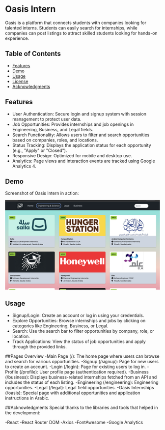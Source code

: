 # Oasis Intern 

Oasis is a platform that connects students with companies looking for talented interns. Students can easily search for internships, while companies can post listings to attract skilled students looking for hands-on experience. 

## Table of Contents
- [Features](#features)
- [Demo](#demo)
- [Usage](#usage)
- [License](#license)
- [Acknowledgments](#acknowledgments)

## Features
- User Authentication: Secure login and signup system with session management to protect user data.
- Job Opportunities: Provides internships and job openings in Engineering, Business, and Legal fields.
- Search Functionality: Allows users to filter and search opportunities based on companies, roles, and locations.
- Status Tracking: Displays the application status for each opportunity (e.g., "Apply" or "Closed").
- Responsive Design: Optimized for mobile and desktop use.
- Analytics: Page views and interaction events are tracked using Google Analytics 4.

## Demo
Screenshot of Oasis Intern in action:

![Oasis Intern Screenshot](public/OasisIntern-Demo.png)

## Usage 
- Signup/Login: Create an account or log in using your credentials.
- Explore Opportunities: Browse internships and jobs by clicking on categories like Engineering, Business, or Legal.
- Search: Use the search bar to filter opportunities by company, role, or location.
- Track Applications: View the status of job opportunities and apply through the provided links.

##Pages Overview
-Main Page (/): The home page where users can browse and search for various opportunities.
-Signup (/signup): Page for new users to create an account.
-Login (/login): Page for existing users to log in.
-Profile (/profile): User profile page (authentication required).
-Business (/business): Displays business-related internships fetched from an API and includes the status of each listing.
-Engineering (/engineering): Engineering opportunities.
-Legal (/legal): Legal field opportunities.
-Oasis Internships (/oasis): Special page with additional opportunities and application instructions in Arabic.

##Acknowledgments
Special thanks to the libraries and tools that helped in the development:

-React
-React Router DOM
-Axios
-FontAwesome
-Google Analytics
